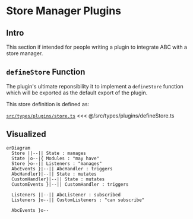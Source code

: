 # Store Manager Plugins

## Intro

This section if intended for people writing a plugin to integrate ABC with a store manager.

## `defineStore` Function

The plugin's ultimate reponsibility it to implement a `defineStore` function which will be exported as the default export of the plugin. 

This store definition is defined as:

[`src/types/plugins/store.ts`]()
<<< @/src/types/plugins/defineStore.ts



## Visualized


``` mermaid
erDiagram
  Store ||--|| State : manages
  State |o--|{ Modules : "may have"
  Store }o--|| Listeners : "manages"
  AbcEvents }|--|| AbcHandler : triggers
  AbcHandler}|--|| State : mutates
  CustomHandler}|--|| State : mutates
  CustomEvents }|--|| CustomHandler : triggers

  Listeners ||--|| AbcListener : subscribed
  Listeners }o--|| CustomListeners : "can subscribe"

  AbcEvents }o--
```